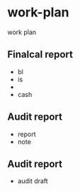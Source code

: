 # work-plan
work plan

## Finalcal report
- bl
- is
-
- cash
## Audit report
- report
- note
## Audit report
- audit draft
